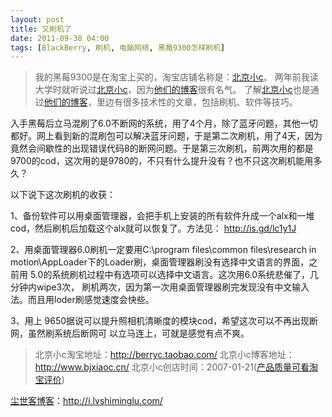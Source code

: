 ```yaml
---
layout: post
title: 又刷机了
date: 2011-09-30 04:00
tags: [BlackBerry, 刷机, 电脑网络, 黑莓9300怎样刷机]
---
```

<blockquote>我的黑莓9300是在淘宝上买的，淘宝店铺名称是：<a href="http://s.click.taobao.com/t_8?e=7HZ5x%2BOzcdM6%2B123jH3djNpi5A%3D%3D&amp;p=mm_14830273_0_0" target="_blank">北京小c</a>。
两年前我读大学时就听说过<a href="http://s.click.taobao.com/t_8?e=7HZ5x%2BOzcdM6%2B123jH3djNpi5A%3D%3D&amp;p=mm_14830273_0_0" target="_blank">北京小c</a>，因为<a href="http://www.bjxiaoc.cn/" target="_blank">他们的博客</a>很有名气。
了解<a href="http://s.click.taobao.com/t_8?e=7HZ5x%2BOzcdM6%2B123jH3djNpi5A%3D%3D&amp;p=mm_14830273_0_0" target="_blank">北京小c</a>也是通过<a href="http://www.bjxiaoc.cn/" target="_blank">他们的博客</a>，里边有很多技术性的文章，包括刷机、软件等技巧。</blockquote>

入手黑莓后立马混刷了6.0不断网的系统，用了4个月，除了蓝牙问题，其他一切都好。网上看到新的混刷包可以解决蓝牙问题，于是第二次刷机，用了4天，因为竟然会间歇性的出现错误代码8的断网问题。于是第三次刷机，前两次用的都是9700的cod，这次用的是9780的，不只有什么提升没有？也不只这次刷机能用多久？

以下说下这次刷机的收获：

1、备份软件可以用桌面管理器，会把手机上安装的所有软件升成一个alx和一堆cod，然后刷机后加载这个alx就可以恢复了。方法见： http://is.gd/lc1y1J

2、用桌面管理器6.0刷机一定要用C:\program files\common files\research in motion\AppLoader下的Loader刷，桌面管理器刷没有选择中文语言的界面，之前用 5.0的系统刷机过程中有选项可以选择中文语言。这次用6.0系统悲催了，几分钟内wipe3次， 刷机两次，因为第一次用桌面管理器刷完发现没有中文输入法。而且用loder刷感觉速度会快些。

3、用上 9650据说可以提升照相机清晰度的模块cod，希望这次可以不再出现断网，虽然刷系统后断网可 以立马连上，可就是感觉有点不爽。
<blockquote>北京小c淘宝地址：<a href="http://s.click.taobao.com/t_8?e=7HZ5x%2BOzcdM6%2B123jH3djNpi5A%3D%3D&amp;p=mm_14830273_0_0" target="_blank">http://berryc.taobao.com/</a>
北京小c博客地址：<a href="http://www.bjxiaoc.cn/" target="_blank">http://www.bjxiaoc.cn/</a>
北京小c创店时间：2007-01-21(<a href="http://rate.taobao.com/user-rate-607a8ba2c534d08fc86a189e0cde1635.htm" target="_blank">产品质量可看淘宝评价</a>)</blockquote>

<a href="http://i.lvshiminglu.com/">尘世客博客</a>：<a href="http://i.lvshiminglu.com/">http://i.lvshiminglu.com/</a>

